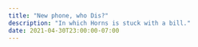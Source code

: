 ```yaml
---
title: "New phone, who Dis?"
description: "In which Horns is stuck with a bill."
date: 2021-04-30T23:00:00-07:00
---
```

